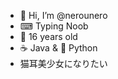 - 👋 Hi, I’m @nerounero
- ⌨ Typing Noob
- 🎂 16 years old
- ☕ Java & 🐍 Python
- 猫耳美少女になりたい

<!---
nerounero/nerounero is a ✨ special ✨ repository because its `README.md` (this file) appears on your GitHub profile.
You can click the Preview link to take a look at your changes.
--->
